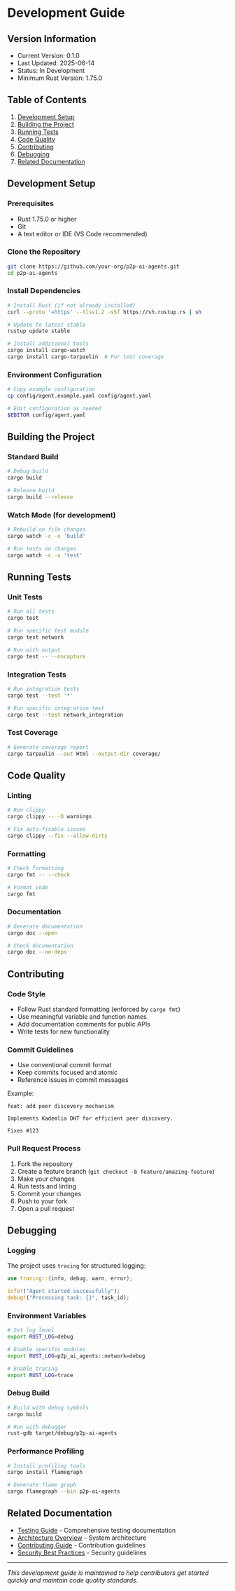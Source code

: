 # Development Guide

## Version Information

- Current Version: 0.1.0
- Last Updated: 2025-06-14
- Status: In Development
- Minimum Rust Version: 1.75.0

## Table of Contents

1. [Development Setup](#development-setup)
2. [Building the Project](#building-the-project)
3. [Running Tests](#running-tests)
4. [Code Quality](#code-quality)
5. [Contributing](#contributing)
6. [Debugging](#debugging)
7. [Related Documentation](#related-documentation)

## Development Setup

### Prerequisites

- Rust 1.75.0 or higher
- Git
- A text editor or IDE (VS Code recommended)

### Clone the Repository

```bash
git clone https://github.com/your-org/p2p-ai-agents.git
cd p2p-ai-agents
```

### Install Dependencies

```bash
# Install Rust (if not already installed)
curl --proto '=https' --tlsv1.2 -sSf https://sh.rustup.rs | sh

# Update to latest stable
rustup update stable

# Install additional tools
cargo install cargo-watch
cargo install cargo-tarpaulin  # For test coverage
```

### Environment Configuration

```bash
# Copy example configuration
cp config/agent.example.yaml config/agent.yaml

# Edit configuration as needed
$EDITOR config/agent.yaml
```

## Building the Project

### Standard Build

```bash
# Debug build
cargo build

# Release build
cargo build --release
```

### Watch Mode (for development)

```bash
# Rebuild on file changes
cargo watch -c -x 'build'

# Run tests on changes
cargo watch -c -x 'test'
```

## Running Tests

### Unit Tests

```bash
# Run all tests
cargo test

# Run specific test module
cargo test network

# Run with output
cargo test -- --nocapture
```

### Integration Tests

```bash
# Run integration tests
cargo test --test '*'

# Run specific integration test
cargo test --test network_integration
```

### Test Coverage

```bash
# Generate coverage report
cargo tarpaulin --out Html --output-dir coverage/
```

## Code Quality

### Linting

```bash
# Run clippy
cargo clippy -- -D warnings

# Fix auto-fixable issues
cargo clippy --fix --allow-dirty
```

### Formatting

```bash
# Check formatting
cargo fmt -- --check

# Format code
cargo fmt
```

### Documentation

```bash
# Generate documentation
cargo doc --open

# Check documentation
cargo doc --no-deps
```

## Contributing

### Code Style

- Follow Rust standard formatting (enforced by `cargo fmt`)
- Use meaningful variable and function names
- Add documentation comments for public APIs
- Write tests for new functionality

### Commit Guidelines

- Use conventional commit format
- Keep commits focused and atomic
- Reference issues in commit messages

Example:
```
feat: add peer discovery mechanism

Implements Kademlia DHT for efficient peer discovery.

Fixes #123
```

### Pull Request Process

1. Fork the repository
2. Create a feature branch (`git checkout -b feature/amazing-feature`)
3. Make your changes
4. Run tests and linting
5. Commit your changes
6. Push to your fork
7. Open a pull request

## Debugging

### Logging

The project uses `tracing` for structured logging:

```rust
use tracing::{info, debug, warn, error};

info!("Agent started successfully");
debug!("Processing task: {}", task_id);
```

### Environment Variables

```bash
# Set log level
export RUST_LOG=debug

# Enable specific modules
export RUST_LOG=p2p_ai_agents::network=debug

# Enable tracing
export RUST_LOG=trace
```

### Debug Build

```bash
# Build with debug symbols
cargo build

# Run with debugger
rust-gdb target/debug/p2p-ai-agents
```

### Performance Profiling

```bash
# Install profiling tools
cargo install flamegraph

# Generate flame graph
cargo flamegraph --bin p2p-ai-agents
```

## Related Documentation

- [Testing Guide](testing-guide.md) - Comprehensive testing documentation
- [Architecture Overview](../architecture/system-overview.md) - System architecture
- [Contributing Guide](../../CONTRIBUTING.md) - Contribution guidelines
- [Security Best Practices](../user-guides/security-best-practices.md) - Security guidelines

---

*This development guide is maintained to help contributors get started quickly and maintain code quality standards.*
